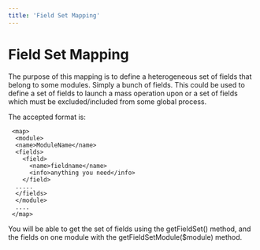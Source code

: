```yaml
---
title: 'Field Set Mapping'
---
```


Field Set Mapping
=================

The purpose of this mapping is to define a heterogeneous set of fields
that belong to some modules. Simply a bunch of fields. This could be
used to define a set of fields to launch a mass operation upon or a set
of fields which must be excluded/included from some global process.

The accepted format is:

     <map>
      <module>
      <name>ModuleName</name>
      <fields>
        <field>
          <name>fieldname</name>
          <info>anything you need</info>
        </field>
      .....
      </fields>
      </module>
      ....
     </map>

You will be able to get the set of fields using the getFieldSet()
method, and the fields on one module with the getFieldSetModule($module)
method.

